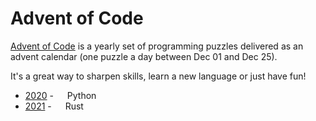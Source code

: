 # Advent of Code

[Advent of Code](https://adventofcode.com/) is a yearly set of programming
puzzles delivered as an advent calendar (one puzzle a day between Dec 01 and
Dec 25).

It's a great way to sharpen skills, learn a new language or just have fun!

+ [2020](./2020) - <img width=14 height=14 src="https://cdn.jsdelivr.net/gh/devicons/devicon/icons/python/python-original.svg" /> Python 
+ [2021](./2021) - <img width=14 height=14 src="https://cdn.jsdelivr.net/gh/devicons/devicon/icons/rust/rust-plain.svg"/> Rust
